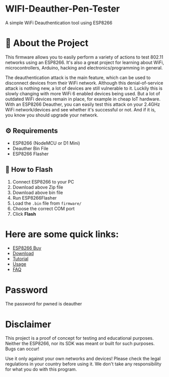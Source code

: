 # WIFI-Deauther-Pen-Tester
A simple WiFi Deauthentication tool using ESP8266

# 🌟 About the Project
This firmware allows you to easily perform a variety of actions to test 802.11 networks using an ESP8266. It's also a great project for learning about WiFi, microcontrollers, Arduino, hacking and electronics/programming in general.

The deauthentication attack is the main feature, which can be used to disconnect devices from their WiFi network.
Although this denial-of-service attack is nothing new, a lot of devices are still vulnerable to it. Luckily this is slowly changing with more WiFi 6 enabled devices being used. But a lot of outdated WiFi devices remain in place, for example in cheap IoT hardware. With an ESP8266 Deauther, you can easily test this attack on your 2.4GHz WiFi network/devices and see whether it's successful or not. And if it is, you know you should upgrade your network.

## ⚙️ Requirements
- ESP8266 (NodeMCU or D1 Mini)
- Deauther Bin File
- ESP8266 Flasher

## 🚀 How to Flash
1. Connect ESP8266 to your PC
2. Download above Zip file
3. Download above bin file
4. Run ESP8266Flasher
5. Load the `.bin` file from `firmware/`
6. Choose the correct COM port
7. Click **Flash**

# Here are some quick links:
- [ESP8266 Buy](https://deauther.com/docs/buy/)
- [Download](https://deauther.com/docs/download/)
- [Tutorial](https://deauther.com/docs/category/diy-tutorial/)
- [Usage](https://deauther.com/docs/category/usage/)
- [FAQ](https://deauther.com/docs/faq/)

# Password
The password for pwned is deauther

# Disclaimer
This project is a proof of concept for testing and educational purposes.
Neither the ESP8266, nor its SDK was meant or built for such purposes. Bugs can occur!

Use it only against your own networks and devices!
Please check the legal regulations in your country before using it.
We don't take any responsibility for what you do with this program.



